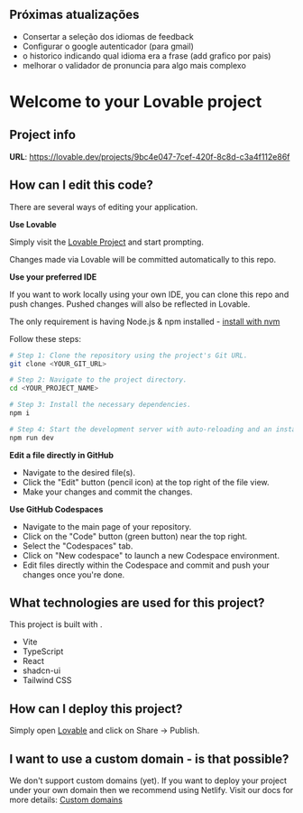 ## Próximas atualizações
- Consertar a seleção dos idiomas de feedback
- Configurar o google autenticador (para gmail)
- o historico indicando qual idioma era a frase (add grafico por pais)
- melhorar o validador de pronuncia para algo mais complexo



# Welcome to your Lovable project

## Project info

**URL**: https://lovable.dev/projects/9bc4e047-7cef-420f-8c8d-c3a4f112e86f

## How can I edit this code?

There are several ways of editing your application.

**Use Lovable**

Simply visit the [Lovable Project](https://lovable.dev/projects/9bc4e047-7cef-420f-8c8d-c3a4f112e86f) and start prompting.

Changes made via Lovable will be committed automatically to this repo.

**Use your preferred IDE**

If you want to work locally using your own IDE, you can clone this repo and push changes. Pushed changes will also be reflected in Lovable.

The only requirement is having Node.js & npm installed - [install with nvm](https://github.com/nvm-sh/nvm#installing-and-updating)

Follow these steps:

```sh
# Step 1: Clone the repository using the project's Git URL.
git clone <YOUR_GIT_URL>

# Step 2: Navigate to the project directory.
cd <YOUR_PROJECT_NAME>

# Step 3: Install the necessary dependencies.
npm i

# Step 4: Start the development server with auto-reloading and an instant preview.
npm run dev
```

**Edit a file directly in GitHub**

- Navigate to the desired file(s).
- Click the "Edit" button (pencil icon) at the top right of the file view.
- Make your changes and commit the changes.

**Use GitHub Codespaces**

- Navigate to the main page of your repository.
- Click on the "Code" button (green button) near the top right.
- Select the "Codespaces" tab.
- Click on "New codespace" to launch a new Codespace environment.
- Edit files directly within the Codespace and commit and push your changes once you're done.

## What technologies are used for this project?

This project is built with .

- Vite
- TypeScript
- React
- shadcn-ui
- Tailwind CSS

## How can I deploy this project?

Simply open [Lovable](https://lovable.dev/projects/9bc4e047-7cef-420f-8c8d-c3a4f112e86f) and click on Share -> Publish.

## I want to use a custom domain - is that possible?

We don't support custom domains (yet). If you want to deploy your project under your own domain then we recommend using Netlify. Visit our docs for more details: [Custom domains](https://docs.lovable.dev/tips-tricks/custom-domain/)
